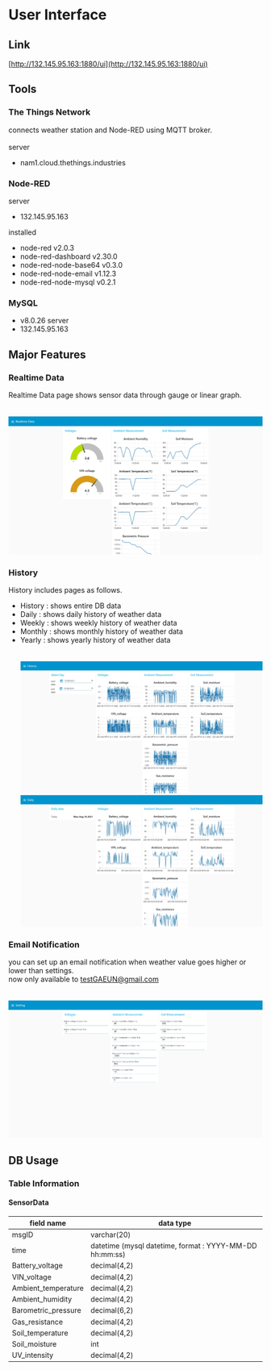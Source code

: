 # User Interface

## Link


[http://132.145.95.163:1880/ui](http://132.145.95.163:1880/ui) 

## Tools

### The Things Network
connects weather station and Node-RED using MQTT broker.<br>
<br>
server
- nam1.cloud.thethings.industries

### Node-RED

server

- 132.145.95.163

installed

- node-red v2.0.3
- node-red-dashboard v2.30.0
- node-red-node-base64 v0.3.0
- node-red-node-email v1.12.3
- node-red-node-mysql v0.2.1

### MySQL

- v8.0.26
server 
- 132.145.95.163

## Major Features


### Realtime Data
Realtime Data page shows sensor data through gauge or linear graph.<br><br><br>
![realtime](./img/realtime.jpg)

### History
History includes pages as follows.
- History : shows entire DB data
- Daily : shows daily history of weather data
- Weekly : shows weekly history of weather data
- Monthly : shows monthly history of weather data
- Yearly : shows yearly history of weather data<br><br><br>
![History](./img/history.jpg)<br>
![Daily](./img/daily.jpg)<br>

### Email Notification
you can set up an email notification when weather value goes higher or lower than settings.<br>
now only available to testGAEUN@gmail.com<br><br><br>
![settings](./img/setting.jpg)


## DB Usage

### Table Information
#### SensorData
|field name|data type|
|----------|---------|
| msgID | varchar(20) |
| time | datetime (mysql datetime, format : YYYY-MM-DD hh:mm:ss) |
| Battery_voltage | decimal(4,2) |
| VIN_voltage | decimal(4,2) |
| Ambient_temperature | decimal(4,2) |
| Ambient_humidity | decimal(4,2) |
| Barometric_pressure | decimal(6,2) |
| Gas_resistance | decimal(4,2) |
| Soil_temperature | decimal(4,2) |
| Soil_moisture | int |
| UV_intensity | decimal(4,2) |
